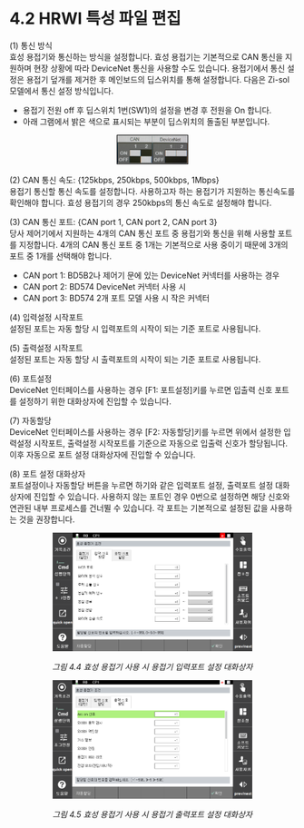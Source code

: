 ﻿# 4.2 HRWI 특성 파일 편집


(1)	통신 방식  
효성 용접기와 통신하는 방식을 설정합니다. 효성 용접기는 기본적으로 CAN 통신을 지원하며 현장 상황에 따라 DeviceNet 통신을 사용할 수도 있습니다. 용접기에서 통신 설정은 용접기 덮개를 제거한 후 메인보드의 딥스위치를 통해 설정합니다.
다음은 Zi-sol 모델에서 통신 설정 방식입니다.  
    
- 용접기 전원 off 후 딥스위치 1번(SW1)의 설정을 변경 후 전원을 On 합니다.
- 아래 그램에서 밝은 색으로 표시되는 부분이 딥스위치의 돌출된 부분입니다.
 
<p align="center">
 <img src="../../_assets/4_4_0.png" width="25%"></img>
</p>



(2)	CAN 통신 속도: {125kbps, 250kbps, 500kbps, 1Mbps}  
용접기 통신할 통신 속도를 설정합니다. 사용하고자 하는 용접기가 지원하는 통신속도를 확인해야 합니다. 효성 용접기의 경우 250kbps의 통신 속도로 설정해야 합니다.

(3)	CAN 통신 포트: {CAN port 1, CAN port 2, CAN port 3}  
당사 제어기에서 지원하는 4개의 CAN 통신 포트 중 용접기와 통신을 위해 사용할 포트를 지정합니다. 4개의 CAN 통신 포트 중 1개는 기본적으로 사용 중이기 때문에 3개의 포트 중 1개를 선택해야 합니다.
  - CAN port 1: BD5B2나 제어기 문에 있는 DeviceNet 커넥터를 사용하는 경우
  - CAN port 2: BD574 DeviceNet 커넥터 사용 시
  - CAN port 3: BD574 2개 포트 모델 사용 시 작은 커넥터

(4)	입력설정 시작포트  
설정된 포트는 자동 할당 시 입력포트의 시작이 되는 기준 포트로 사용됩니다. 

(5)	출력설정 시작포트  
설정된 포트는 자동 할당 시 출력포트의 시작이 되는 기준 포트로 사용됩니다.

(6)	포트설정  
DeviceNet 인터페이스를 사용하는 경우 [F1: 포트설정]키를 누르면 입출력 신호 포트를 설정하기 위한 대화상자에 진입할 수 있습니다.

(7)	자동할당  
DeviceNet 인터페이스를 사용하는 경우 [F2: 자동할당]키를 누르면 위에서 설정한 입력설정 시작포트, 출력설정 시작포트를 기준으로 자동으로 입출력 신호가 할당됩니다. 이후 자동으로 포트 설정 대화상자에 진입할 수 있습니다.

(8)	포트 설정 대화상자  
포트설정이나 자동할당 버튼을 누르면 하기와 같은 입력포트 설정, 출력포트 설정 대화상자에 진입할 수 있습니다. 사용하지 않는 포트인 경우 0번으로 설정하면 해당 신호와 연관된 내부 프로세스를 건너뛸 수 있습니다. 각 포트는 기본적으로 설정된 값을 사용하는 것을 권장합니다.
  
<p align="center">
 <img src="../../_assets/4_4.png" width="70%"></img>
 <em><p align="center">그림 4.4 효성 용접기 사용 시 용접기 입력포트 설정 대화상자</p></em>
</p>
  
<p align="center">
 <img src="../../_assets/4_5.png" width="70%"></img>
 <em><p align="center">그림 4.5 효성 용접기 사용 시 용접기 출력포트 설정 대화상자</p></em>
</p>
  
